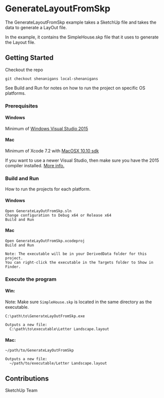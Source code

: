 # GenerateLayoutFromSkp

The GenerateLayoutFromSkp example takes a SketchUp file and takes the data to generate a LayOut file.

In the example, it contains the SimpleHouse.skp file that it uses to generate the Layout file.

## Getting Started

Checkout the repo
```
git checkout shenanigans local-shenanigans
```

See Build and Run for notes on how to run the project on specific OS platforms.

### Prerequisites

#### Windows
Minimum of [Windows Visual Studio 2015](https://www.visualstudio.com/vs/older-downloads/)

#### Mac
Minimum of Xcode 7.2 with [MacOSX 10.10 sdk](https://github.com/phracker/MacOSX-SDKs)

If you want to use a newer Visual Studio, then make sure you have the 2015 compiler installed. [More info.](https://blogs.msdn.microsoft.com/vcblog/2017/11/02/visual-studio-build-tools-now-include-the-vs2017-and-vs2015-msvc-toolsets/)

### Build and Run

How to run the projects for each platform.

#### Windows
```
Open GenerateLayOutFromSkp.sln
Change configuration to Debug x64 or Release x64
Build and Run
```

#### Mac
```
Open GenerateLayOutFromSkp.xcodeproj
Build and Run

Note: The executable will be in your DerivedData folder for this project.
You can right-click the executable in the Targets folder to Show in Finder.
```

### Execute the program

#### Win:
Note: Make sure `SimpleHouse.skp` is located in the same directory as the executable.

```
C:\path\to\GenerateLayOutFromSkp.exe

Outputs a new file:
  C:\path\to\executable\Letter Landscape.layout
```

#### Mac:
```
~/path/to/GenerateLayOutFromSkp

Outputs a new file:
  ~/path/to/executable/Letter Landscape.layout
```

## Contributions
SketchUp Team